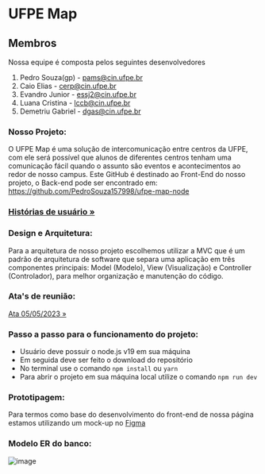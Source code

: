 # UFPE Map
## Membros
Nossa equipe é composta pelos seguintes desenvolvedores

1. Pedro Souza(gp) - pams@cin.ufpe.br
2. Caio Elias - cerp@cin.ufpe.br  
3. Evandro Junior - essj2@cin.ufpe.br
4. Luana Cristina - lccb@cin.ufpe.br
5. Demetriu Gabriel - dgas@cin.ufpe.br

### Nosso Projeto:
O UFPE Map é uma solução de intercomunicação entre centros da UFPE, com ele será possível que alunos de diferentes centros tenham uma comunicação fácil quando o assunto são eventos e acontecimentos ao redor de nosso campus.
Este GitHub é destinado ao Front-End do nosso projeto, o Back-end pode ser encontrado em: https://github.com/PedroSouza157998/ufpe-map-node


### [Histórias de usuário »](https://github.com/PedroSouza157998/ufpe-map/blob/main/Hist%C3%B3rias%20de%20usu%C3%A1rio.md)

### Design e Arquitetura:
Para a arquitetura de nosso projeto escolhemos utilizar a MVC que é um padrão de arquitetura de software que separa uma aplicação em três componentes principais: Model (Modelo), View (Visualização) e Controller (Controlador), para melhor organização e manutenção do código.

### Ata's de reunião:
[Ata 05/05/2023 »](https://github.com/PedroSouza157998/ufpe-map/blob/main/ATA_reuni%C3%A3o_05.08.md)

### Passo a passo para o funcionamento do projeto:
- Usuário deve possuir o node.js v19 em sua máquina
- Em seguida deve ser feito o download do repositório
- No terminal use o comando `npm install` ou `yarn`
- Para abrir o projeto em sua máquina local utilize o comando `npm run dev`

### Prototipagem:
Para termos como base do desenvolvimento do front-end de nossa página estamos utilizando um mock-up no [Figma](https://www.figma.com/file/brXLAa8AOVKnMZWaHIXnqr/Prot%C3%B3tipo-UFPE-Map?type=design&node-id=0-1&mode=design&t=K2Ahk6KYM2ZxmDki-0)

### Modelo ER do banco:
![image](https://github.com/PedroSouza157998/ufpe-map-node/assets/78317354/a6fad4b3-364a-4efb-adb3-9fc767d742b8)
